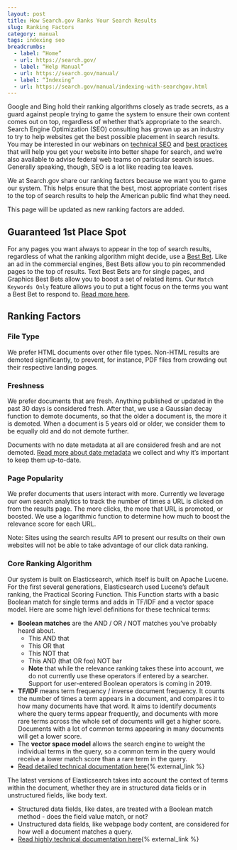 ```yaml
---
layout: post
title: How Search.gov Ranks Your Search Results
slug: Ranking Factors
category: manual
tags: indexing seo
breadcrumbs:
  - label: “Home”
  - url: https://search.gov/
  - label: “Help Manual”
  - url: https://search.gov/manual/
  - label: “Indexing”
  - url: https://search.gov/manual/indexing-with-searchgov.html
---
```


Google and Bing hold their ranking algorithms closely as trade secrets, as a guard against people trying to game the system to ensure their own content comes out on top, regardless of whether that’s appropriate to the search. Search Engine Optimization (SEO) consulting has grown up as an industry to try to help websites get the best possible placement in search results.  You may be interested in our webinars on [technical SEO](https://search.gov/manual/training.html#site-structure-better-seo) and [best practices](https://search.gov/manual/training.html#search-doctor) that will help you get your website into better shape for search, and we’re also available to advise federal web teams on particular search issues. Generally speaking, though, SEO is a lot like reading tea leaves.

We at Search.gov share our ranking factors because we want you to game our system. This helps ensure that the best, most appropriate content rises to the top of search results to help the American public find what they need. 

This page will be updated as new ranking factors are added.

## Guaranteed 1st Place Spot

For any pages you want always to appear in the top of search results, regardless of what the ranking algorithm might decide, use a [Best Bet](https://search.gov/manual/best-bets.html). Like an ad in the commercial engines, Best Bets allow you to pin recommended pages to the top of results. Text Best Bets are for single pages, and Graphics Best Bets allow you to boost a set of related items. Our `Match Keywords Only` feature allows you to put a tight focus on the terms you want a Best Bet to respond to. [Read more here](https://search.gov/manual/best-bets.html).

## Ranking Factors

### File Type

We prefer HTML documents over other file types. Non-HTML results are demoted significantly, to prevent, for instance, PDF files from crowding out their respective landing pages.

### Freshness

We prefer documents that are fresh. Anything published or updated in the past 30 days is considered fresh. After that, we use a Gaussian decay function to demote documents, so that the older a document is, the more it is demoted. When a document is 5 years old or older, we consider them to be equally old and do not demote further. 

Documents with no date metadata at all are considered fresh and are not demoted. [Read more about date metadata](https://search.gov/blog/metadata.html) we collect and why it’s important to keep them up-to-date.

### Page Popularity

We prefer documents that users interact with more. Currently we leverage our own search analytics to track the number of times a URL is clicked on from the results page. The more clicks, the more that URL is promoted, or boosted. We use a logarithmic function to determine how much to boost the relevance score for each URL. 

Note: Sites using the search results API to present our results on their own websites will not be able to take advantage of our click data ranking.

### Core Ranking Algorithm

Our system is built on Elasticsearch, which itself is built on Apache Lucene. For the first several generations, Elasticsearch used Lucene’s default ranking, the Practical Scoring Function. This Function starts with a basic Boolean match for single terms and adds in TF/IDF and a vector space model. Here are some high level definitions for these technical terms:

* **Boolean matches** are the AND / OR / NOT matches you’ve probably heard about.
  * This AND that 
  * This OR that
  * This NOT that
  * This AND (that OR foo) NOT bar
  * **Note** that while the relevance ranking takes these into account, we do not currently use these operators if entered by a searcher. Support for user-entered Boolean operators is coming in 2019.
* **TF/IDF** means term frequency / inverse document frequency. It counts the number of times a term appears in a document, and compares it to how many documents have that word. It aims to identify documents where the query terms appear frequently, and documents with more rare terms across the whole set of documents will get a higher score. Documents with a lot of common terms appearing in many documents will get a lower score.
* The **vector space model** allows the search engine to weight the individual terms in the query, so a common term in the query would receive a lower match score than a rare term in the query.
* [Read detailed technical documentation here](https://www.elastic.co/guide/en/elasticsearch/guide/master/practical-scoring-function.html){% external_link %}

The latest versions of Elasticsearch takes into account the context of terms within the document, whether they are in structured data fields or in unstructured fields, like body text. 
* Structured data fields, like dates, are treated with a Boolean match method - does the field value match, or not?
* Unstructured data fields, like webpage body content, are considered for how well a document matches a query.
* [Read highly technical documentation here](https://www.elastic.co/guide/en/elasticsearch/reference/current/query-dsl.html){% external_link %}
<br>
<br>